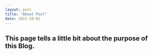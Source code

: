 ```yaml
---
layout: post
title: "About Post"
date: 2021-20-01
---
```

## This page tells a little bit about the purpose of this Blog.


